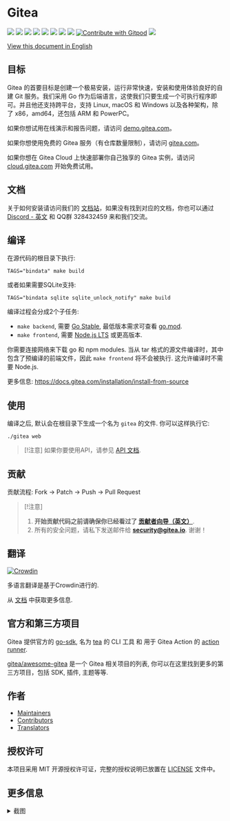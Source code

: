 # Gitea

[![](https://github.com/go-gitea/gitea/actions/workflows/release-nightly.yml/badge.svg?branch=main)](https://github.com/go-gitea/gitea/actions/workflows/release-nightly.yml?query=branch%3Amain "Release Nightly")
[![](https://img.shields.io/discord/322538954119184384.svg?logo=discord&logoColor=white&label=Discord&color=5865F2)](https://discord.gg/Gitea "Join the Discord chat at https://discord.gg/Gitea")
[![](https://goreportcard.com/badge/code.gitea.io/gitea)](https://goreportcard.com/report/code.gitea.io/gitea "Go Report Card")
[![](https://pkg.go.dev/badge/code.gitea.io/gitea?status.svg)](https://pkg.go.dev/code.gitea.io/gitea "GoDoc")
[![](https://img.shields.io/github/release/go-gitea/gitea.svg)](https://github.com/go-gitea/gitea/releases/latest "GitHub release")
[![](https://www.codetriage.com/go-gitea/gitea/badges/users.svg)](https://www.codetriage.com/go-gitea/gitea "Help Contribute to Open Source")
[![](https://opencollective.com/gitea/tiers/backers/badge.svg?label=backers&color=brightgreen)](https://opencollective.com/gitea "Become a backer/sponsor of gitea")
[![](https://img.shields.io/badge/License-MIT-blue.svg)](https://opensource.org/licenses/MIT "License: MIT")
[![Contribute with Gitpod](https://img.shields.io/badge/Contribute%20with-Gitpod-908a85?logo=gitpod&color=green)](https://gitpod.io/#https://github.com/go-gitea/gitea)
[![](https://badges.crowdin.net/gitea/localized.svg)](https://translate.gitea.com "Crowdin")

[View this document in English](./README.md)

## 目标

Gitea 的首要目标是创建一个极易安装，运行非常快速，安装和使用体验良好的自建 Git 服务。我们采用 Go 作为后端语言，这使我们只要生成一个可执行程序即可。并且他还支持跨平台，支持 Linux, macOS 和 Windows 以及各种架构，除了 x86，amd64，还包括 ARM 和 PowerPC。

如果你想试用在线演示和报告问题，请访问 [demo.gitea.com](https://demo.gitea.com/)。

如果你想使用免费的 Gitea 服务（有仓库数量限制），请访问 [gitea.com](https://gitea.com/user/login)。

如果你想在 Gitea Cloud 上快速部署你自己独享的 Gitea 实例，请访问 [cloud.gitea.com](https://cloud.gitea.com) 开始免费试用。

## 文档

关于如何安装请访问我们的 [文档站](https://docs.gitea.com/zh-cn/category/installation)，如果没有找到对应的文档，你也可以通过 [Discord - 英文](https://discord.gg/gitea) 和 QQ群 328432459 来和我们交流。

## 编译

在源代码的根目录下执行:

    TAGS="bindata" make build

或者如果需要SQLite支持:

    TAGS="bindata sqlite sqlite_unlock_notify" make build

编译过程会分成2个子任务:

- `make backend`, 需要 [Go Stable](https://go.dev/dl/), 最低版本需求可查看 [go.mod](/go.mod).
- `make frontend`, 需要 [Node.js LTS](https://nodejs.org/en/download/) 或更高版本.

你需要连接网络来下载 go 和 npm modules. 当从 tar 格式的源文件编译时，其中包含了预编译的前端文件，因此 `make frontend` 将不会被执行. 这允许编译时不需要 Node.js.

更多信息: https://docs.gitea.com/installation/install-from-source

## 使用

编译之后, 默认会在根目录下生成一个名为 `gitea` 的文件. 你可以这样执行它:

    ./gitea web

> [!注意]
> 如果你要使用API，请参见 [API 文档](https://godoc.org/code.gitea.io/sdk/gitea).

## 贡献

贡献流程: Fork -> Patch -> Push -> Pull Request

> [!注意]
>
> 1. **开始贡献代码之前请确保你已经看过了 [贡献者向导（英文）](CONTRIBUTING.md)**.
> 2. 所有的安全问题，请私下发送邮件给 **security@gitea.io**. 谢谢！

## 翻译

[![Crowdin](https://badges.crowdin.net/gitea/localized.svg)](https://translate.gitea.com)

多语言翻译是基于Crowdin进行的.

从 [文档](https://docs.gitea.com/contributing/localization) 中获取更多信息.

## 官方和第三方项目

Gitea 提供官方的 [go-sdk](https://gitea.com/gitea/go-sdk), 名为 [tea](https://gitea.com/gitea/tea) 的 CLI 工具 和 用于 Gitea Action 的 [action runner](https://gitea.com/gitea/act_runner).

[gitea/awesome-gitea](https://gitea.com/gitea/awesome-gitea) 是一个 Gitea 相关项目的列表, 你可以在这里找到更多的第三方项目，包括 SDK, 插件, 主题等等.

## 作者

- [Maintainers](https://github.com/orgs/go-gitea/people)
- [Contributors](https://github.com/go-gitea/gitea/graphs/contributors)
- [Translators](options/locale/TRANSLATORS)

## 授权许可

本项目采用 MIT 开源授权许可证，完整的授权说明已放置在 [LICENSE](https://github.com/go-gitea/gitea/blob/main/LICENSE) 文件中。

## 更多信息

<details>
<summary>截图</summary>

|![Dashboard](https://dl.gitea.com/screenshots/home_timeline.png)|![User Profile](https://dl.gitea.com/screenshots/user_profile.png)|![Global Issues](https://dl.gitea.com/screenshots/global_issues.png)|
|:---:|:---:|:---:|
|![Branches](https://dl.gitea.com/screenshots/branches.png)|![Web Editor](https://dl.gitea.com/screenshots/web_editor.png)|![Activity](https://dl.gitea.com/screenshots/activity.png)|
|![New Migration](https://dl.gitea.com/screenshots/migration.png)|![Migrating](https://dl.gitea.com/screenshots/migration.gif)|![Pull Request View](https://image.ibb.co/e02dSb/6.png)|
|![Pull Request Dark](https://dl.gitea.com/screenshots/pull_requests_dark.png)|![Diff Review Dark](https://dl.gitea.com/screenshots/review_dark.png)|![Diff Dark](https://dl.gitea.com/screenshots/diff_dark.png)|

</details>
